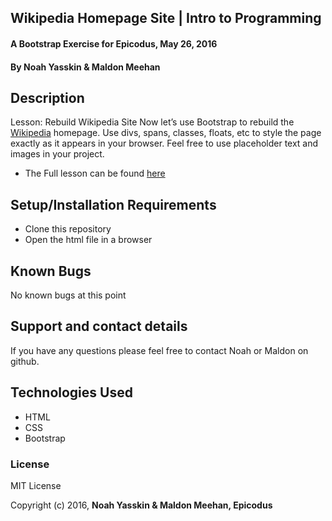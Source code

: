 ##  Wikipedia Homepage Site | Intro to Programming

#### A Bootstrap Exercise for Epicodus, May 26, 2016

#### By Noah Yasskin & Maldon Meehan

## Description
Lesson: Rebuild Wikipedia Site
Now let’s use Bootstrap to rebuild the <a href="https://en.wikipedia.org/wiki/Main_Page">Wikipedia</a> homepage. Use divs, spans, classes, floats, etc to style the page exactly as it appears in your browser. Feel free to use placeholder text and images in your project.

* The Full lesson can be found
<a href="https://www.learnhowtoprogram.com/intro-to-programming/git-html-and-css/practice-re-create-a-site-with-bootstrap">here</a>

## Setup/Installation Requirements
* Clone this repository
* Open the html file in a browser

## Known Bugs

No known bugs at this point

## Support and contact details

If you have any questions please feel free to contact Noah or Maldon on github.

## Technologies Used

* HTML
* CSS
* Bootstrap

### License

MIT License

Copyright (c) 2016, **Noah Yasskin & Maldon Meehan, Epicodus**
